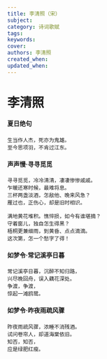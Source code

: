 ```yaml
---
title: 李清照（宋）
subject: 
category: 诗词歌赋
tags: 
keywords: 
cover: 
authors: 李清照
created_when: 
updated_when: 
---
```


# 李清照

#### 夏日绝句

```
生当作人杰，死亦为鬼雄。
至今思项羽，不肯过江东。
```

#### 声声慢·寻寻觅觅

```
寻寻觅觅，冷冷清清，凄凄惨惨戚戚。
乍暖还寒时候，最难将息。
三杯两盏淡酒，怎敌他、晚来风急？
雁过也，正伤心，却是旧时相识。

满地黄花堆积。憔悴损，如今有谁堪摘？
守着窗儿，独自怎生得黑？
梧桐更兼细雨，到黄昏、点点滴滴。
这次第，怎一个愁字了得！
```

#### 如梦令·常记溪亭日暮

```
常记溪亭日暮，沉醉不知归路，
兴尽晚回舟，误入藕花深处。
争渡，争渡，
惊起一滩鸥鹭。
```

#### 如梦令·昨夜雨疏风骤

```
昨夜雨疏风骤，浓睡不消残酒。
试问卷帘人，却道海棠依旧。
知否，知否，
应是绿肥红瘦。
```

